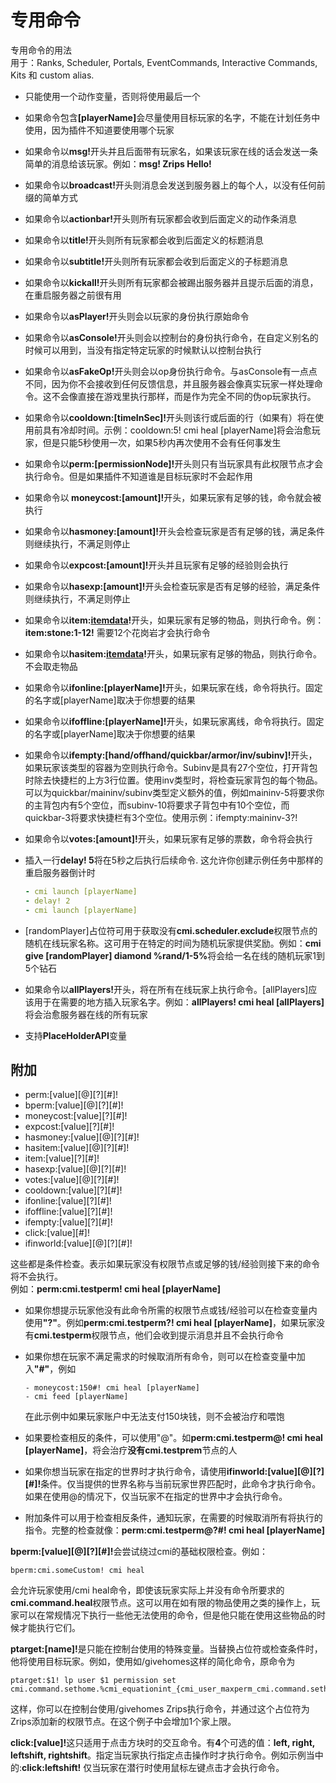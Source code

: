 # 专用命令

专用命令的用法  
用于：Ranks, Scheduler, Portals, EventCommands, Interactive Commands, Kits 和 custom alias.  
- 只能使用一个动作变量，否则将使用最后一个  
- 如果命令包含<b>[playerName]</b>会尽量使用目标玩家的名字，不能在计划任务中使用，因为插件不知道要使用哪个玩家
- 如果命令以<b>msg!</b>开头并且后面带有玩家名，如果该玩家在线的话会发送一条简单的消息给该玩家。例如：**msg! Zrips Hello!**
- 如果命令以<b>broadcast!</b>开头则消息会发送到服务器上的每个人，以没有任何前缀的简单方式
- 如果命令以<b>actionbar!</b>开头则所有玩家都会收到后面定义的动作条消息
- 如果命令以<b>title!</b>开头则所有玩家都会收到后面定义的标题消息
- 如果命令以<b>subtitle!</b>开头则所有玩家都会收到后面定义的子标题消息
- 如果命令以<b>kickall!</b>开头则所有玩家都会被踢出服务器并且提示后面的消息，在重启服务器之前很有用
- 如果命令以<b>asPlayer!</b>开头则会以玩家的身份执行原始命令
- 如果命令以<b>asConsole!</b>开头则会以控制台的身份执行命令，在自定义别名的时候可以用到，当没有指定特定玩家的时候默认以控制台执行
- 如果命令以<b>asFakeOp!</b>开头则会以op身份执行命令。与asConsole有一点点不同，因为你不会接收到任何反馈信息，并且服务器会像真实玩家一样处理命令。这不会像直接在游戏里执行那样，而是作为完全不同的伪op玩家执行。
- 如果命令以<b>cooldown:[timeInSec]!</b>开头则该行或后面的行（如果有）将在使用前具有冷却时间。示例：cooldown:5! cmi heal [playerName]将会治愈玩家，但是只能5秒使用一次，如果5秒内再次使用不会有任何事发生
- 如果命令以<b>perm:[permissionNode]!</b>开头则只有当玩家具有此权限节点才会执行命令。但是如果插件不知道谁是目标玩家时不会起作用
- 如果命令以<b> moneycost:[amount]!</b>开头，如果玩家有足够的钱，命令就会被执行
- 如果命令以<b>hasmoney:[amount]!</b>开头会检查玩家是否有足够的钱，满足条件则继续执行，不满足则停止
- 如果命令以<b>expcost:[amount]!</b>开头并且玩家有足够的经验则会执行
- 如果命令以<b>hasexp:[amount]!</b>开头会检查玩家是否有足够的经验，满足条件则继续执行，不满足则停止
- 如果命令以<b>item:[itemdata](-amount)!</b>开头，如果玩家有足够的物品，则执行命令。例：**item:stone:1-12!** 需要12个花岗岩才会执行命令
- 如果命令以<b>hasitem:[itemdata](-amount)!</b>开头，如果玩家有足够的物品，则执行命令。不会取走物品
- 如果命令以<b>ifonline:[playerName]!</b>开头，如果玩家在线，命令将执行。固定的名字或[playerName]取决于你想要的结果
- 如果命令以<b>ifoffline:[playerName]!</b>开头，如果玩家离线，命令将执行。固定的名字或[playerName]取决于你想要的结果
- 如果命令以<b>ifempty:[hand/offhand/quickbar/armor/inv/subinv]!</b>开头，如果玩家该类型的容器为空则执行命令。Subinv是具有27个空位，打开背包时除去快捷栏的上方3行位置。使用inv类型时，将检查玩家背包的每个物品。可以为quickbar/maininv/subinv类型定义额外的值，例如maininv-5将要求你的主背包内有5个空位，而subinv-10将要求子背包中有10个空位，而quickbar-3将要求快捷栏有3个空位。使用示例：ifempty:maininv-3?! 
- 如果命令以<b>votes:[amount]!</b>开头，如果玩家有足够的票数，命令将会执行
- 插入一行<b>delay! 5</b>将在5秒之后执行后续命令. 这允许你创建示例任务中那样的重启服务器倒计时

    ``` yml
    - cmi launch [playerName]
    - delay! 2
    - cmi launch [playerName]
    ```

- [randomPlayer]占位符可用于获取没有<b>cmi.scheduler.exclude</b>权限节点的随机在线玩家名称。这可用于在特定的时间为随机玩家提供奖励。例如：<b>cmi give [randomPlayer] diamond %rand/1-5%</b>将会给一名在线的随机玩家1到5个钻石
- 如果命令以<b>allPlayers!</b>开头，将在所有在线玩家上执行命令。[allPlayers]应该用于在需要的地方插入玩家名字。例如：<b>allPlayers! cmi heal [allPlayers]</b>将会治愈服务器在线的所有玩家
- 支持<b>PlaceHolderAPI</b>变量

## 附加

- perm:[value][@][?][#]!
- bperm:[value][@][?][#]!
- moneycost:[value][?][#]!
- expcost:[value][?][#]!
- hasmoney:[value][@][?][#]!
- hasitem:[value][@][?][#]!
- item:[value][?][#]!
- hasexp:[value][@][?][#]!
- votes:[value][@][?][#]!
- cooldown:[value][?][#]!
- ifonline:[value][?][#]!
- ifoffline:[value][?][#]!
- ifempty:[value][?][#]!
- click:[value][#]!
- ifinworld:[value][@][?][#]!

这些都是条件检查。表示如果玩家没有权限节点或足够的钱/经验则接下来的命令将不会执行。  
例如：<b>perm:cmi.testperm! cmi heal [playerName]</b>

- 如果你想提示玩家他没有此命令所需的权限节点或钱/经验可以在检查变量内使用<b>"?"</b>。例如<b>perm:cmi.testperm?! cmi heal [playerName]</b>，如果玩家没有<b>cmi.testperm</b>权限节点，他们会收到提示消息并且不会执行命令
- 如果你想在玩家不满足需求的时候取消所有命令，则可以在检查变量中加入<b>"#"</b>，例如

    ```
    - moneycost:150#! cmi heal [playerName]
    - cmi feed [playerName]
    ```

    在此示例中如果玩家账户中无法支付150块钱，则不会被治疗和喂饱
- 如果要检查相反的条件，可以使用"@"。如<b>perm:cmi.testperm@! cmi heal [playerName]</b>，将会治疗<b>没有cmi.testprem</b>节点的人
- 如果你想当玩家在指定的世界时才执行命令，请使用<b>ifinworld:[value][@][?][#]!</b>条件。仅当提供的世界名称与当前玩家世界匹配时，此命令才执行命令。如果在使用@的情况下，仅当玩家不在指定的世界中才会执行命令。
- 附加条件可以用于检查相反条件，通知玩家，在需要的时候取消所有将执行的指令。完整的检查就像：<b>perm:cmi.testperm@?#! cmi heal [playerName]</b>

<b>bperm:[value][@][?][#]!</b>会尝试绕过cmi的基础权限检查。例如：

```
bperm:cmi.someCustom! cmi heal
```

会允许玩家使用/cmi heal命令，即使该玩家实际上并没有命令所要求的<b>cmi.command.heal</b>权限节点。这可以用在如有限的物品使用之类的操作上，玩家可以在常规情况下执行一些他无法使用的命令，但是他只能在使用这些物品的时候才能执行它们。

<b>ptarget:[name]!</b>是只能在控制台使用的特殊变量。当替换占位符或检查条件时，他将使用目标玩家。例如，使用如/givehomes这样的简化命令，原命令为

```
ptarget:$1! lp user $1 permission set cmi.command.sethome.%cmi_equationint_{cmi_user_maxperm_cmi.command.sethome_1}+1%
```

这样，你可以在控制台使用/givehomes Zrips执行命令，并通过这个占位符为Zrips添加新的权限节点。在这个例子中会增加1个家上限。

<b>click:[value]!</b>这只适用于点击方块时的交互命令。有**4**个可选的值：<b>left, right, leftshift, rightshift</b>。指定当玩家执行指定点击操作时才执行命令。例如示例当中的:<b>click:leftshift!</b> 仅当玩家在潜行时使用鼠标左键点击才会执行命令。